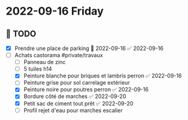 # 2022-09-16 Friday

## 📆 TODO
- [x] Prendre une place de parking 📅 2022-09-16 ✅ 2022-09-16
- [ ] Achats castorama #private/travaux 
	- [ ] Panneau de zinc
	- [ ] 5 tuiles h14
	- [x] Peinture blanche pour briques et lambris perron ✅ 2022-09-16
	- [ ] Peinture grise pour sol carrelage extérieur 
	- [x] Peinture noire pour poutres perron ✅ 2022-09-16
	- [x] Bordure côté de marches ✅ 2022-09-20
	- [x] Petit sac de ciment tout prêt ✅ 2022-09-20
	- [ ] Profil rejet d'eau pour marches escalier 